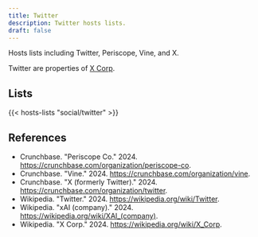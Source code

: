 ```yaml
---
title: Twitter
description: Twitter hosts lists.
draft: false
---
```


Hosts lists including Twitter, Periscope, Vine, and X.

Twitter are properties of [X Corp](https://x.com/).

## Lists

{{< hosts-lists "social/twitter" >}}

## References

+ Crunchbase. "Periscope Co." 2024. https://crunchbase.com/organization/periscope-co.
+ Crunchbase. "Vine." 2024. https://crunchbase.com/organization/vine.
+ Crunchbase. "X (formerly Twitter)." 2024. https://crunchbase.com/organization/twitter.
+ Wikipedia. "Twitter." 2024. https://wikipedia.org/wiki/Twitter.
+ Wikipedia. "xAI (company)." 2024. https://wikipedia.org/wiki/XAI_(company).
+ Wikipedia. "X Corp." 2024. https://wikipedia.org/wiki/X_Corp.